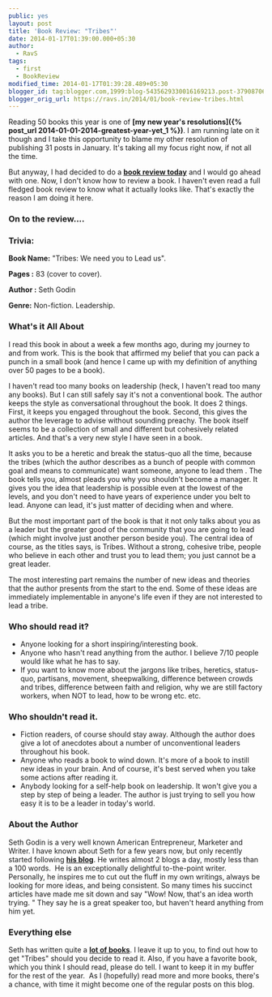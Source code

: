 ```yaml
---
public: yes
layout: post
title: 'Book Review: "Tribes"'
date: 2014-01-17T01:39:00.000+05:30
author:
  - RavS
tags:
  - first
  - BookReview
modified_time: 2014-01-17T01:39:28.489+05:30
blogger_id: tag:blogger.com,1999:blog-5435629330016169213.post-3790870678281610251
blogger_orig_url: https://ravs.in/2014/01/book-review-tribes.html
---
```


Reading 50 books this year is one of **[my new year's resolutions]({% post_url 2014-01-01-2014-greatest-year-yet_1 %})**. I am running late on it though and I take this opportunity to blame my other resolution of publishing 31 posts in January. It's taking all my focus right now, if not all the time. 

  

But anyway, I had decided to do a **[book review today](https://medium.com/30-day-challenge/4ec9e5d67292)** and I would go ahead with one. Now, I don't know how to review a book. I haven't even read a full fledged book review to know what it actually looks like. That's exactly the reason I am doing it here. 

  

### On to the review.... 

  

### **Trivia:** 

**Book Name:** "Tribes: We need you to Lead us".

**Pages :** 83 (cover to cover).

**Author :** Seth Godin 

**Genre:** Non-fiction. Leadership.

  

### What's it All About

I read this book in about a week a few months ago, during my journey to and from work. This is the book that affirmed my belief that you can pack a punch in a small book (and hence I came up with my definition of anything over 50 pages to be a book). 

  

I haven't read too many books on leadership (heck, I haven't read too many any books). But I can still safely say it's not a conventional book. The author keeps the style as conversational throughout the book. It does 2 things. First, it keeps you engaged throughout the book. Second, this gives the author the leverage to advise without sounding preachy. The book itself seems to be a collection of small and different but cohesively related articles. And that's a very new style I have seen in a book. 

  

It asks you to be a heretic and break the status-quo all the time, because the tribes (which the author describes as a bunch of people with common goal and means to communicate) want someone, anyone to lead them . The book tells you, almost pleads you why you shouldn't become a manager. It gives you the idea that leadership is possible even at the lowest of the levels, and you don't need to have years of experience under you belt to lead. Anyone can lead, it's just matter of deciding when and where. 

  

But the most important part of the book is that it not only talks about you as a leader but the greater good of the community that you are going to lead (which might involve just another person beside you). The central idea of course, as the titles says, is Tribes. Without a strong, cohesive tribe, people who believe in each other and trust you to lead them; you just cannot be a great leader. 

  

The most interesting part remains the number of new ideas and theories that the author presents from the start to the end. Some of these ideas are immediately implementable in anyone's life even if they are not interested to lead a tribe.

  

  

### Who should read it?

-   Anyone looking for a short inspiring/interesting book. 
-   Anyone who hasn't read anything from the author. I believe 7/10 people would like what he has to say.
-   If you want to know more about the jargons like tribes, heretics, status-quo, partisans, movement, sheepwalking, difference between crowds and tribes, difference between faith and religion, why we are still factory workers, when NOT to lead, how to be wrong etc. etc. 

  

  

### Who shouldn't read it.

-   Fiction readers, of course should stay away. Although the author does give a lot of anecdotes about a number of unconventional leaders throughout his book.
-   Anyone who reads a book to wind down. It's more of a book to instill new ideas in your brain. And of course, it's best served when you take some actions after reading it.
-   Anybody looking for a self-help book on leadership. It won't give you a step by step of being a leader. The author is just trying to sell you how easy it is to be a leader in today's world. 

  

  

### About the Author 

Seth Godin is a very well known American Entrepreneur, Marketer and Writer. I have known about Seth for a few years now, but only recently started following **[his blog](http://sethgodin.typepad.com/)**. He writes almost 2 blogs a day, mostly less than a 100 words.  He is an exceptionally delightful to-the-point writer. Personally, he inspires me to cut out the fluff in my own writings, always be looking for more ideas, and being consistent. So many times his succinct articles have made me sit down and say "Wow! Now, that's an idea worth trying. " They say he is a great speaker too, but haven't heard anything from him yet.

  

  

### Everything else

Seth has written quite a **[lot of books](http://www.sethgodin.com/sg/books.asp)**. I leave it up to you, to find out how to get "Tribes" should you decide to read it. Also, if you have a favorite book, which you think I should read, please do tell. I want to keep it in my buffer for the rest of the year.  As I (hopefully) read more and more books, there's a chance, with time it might become one of the regular posts on this blog.
